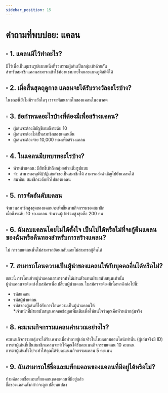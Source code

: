 ```yaml
---
sidebar_position: 15
---
```


#  คำถามที่พบบ่อย: แคลน

## ▫️ 1. แคลนมีไว้ทำอะไร?  

มีไว้เพื่อเป็นชุมชนรูปแบบหนึ่งที่รวบรวมผู้เล่นเป็นกลุ่มเข้าด้วยกัน  
สำหรับสมาชิกแคลนสามารถเข้าใช้ห้องแชทภายในและแผนภูมิสถิติได้  


## ▫️ 2. เมื่อสิ้นสุดฤดูกาล แคลนจะได้รับรางวัลอะไรบ้าง?  

ในขณะนี้ยังไม่มีรางวัลใดๆ เราจะพัฒนากลไกของแคลนในอนาคต  


## ▫️ 3. ข้อกำหนดอะไรบ้างที่ต้องมีเพื่อสร้างแคลน?  

- ผู้เล่นจะต้องมีบัญชีเกมถึงระดับ 10   
- ผู้เล่นจะต้องไม่เป็นสมาชิกของแคลนอื่น
- ผู้เล่นจะต้องจ่าย 10,000 ทองเพื่อสร้างแคลน  


## ▫️ 4. ในแคลนมีบทบาทอะไรบ้าง?  

- หัวหน้าแคลน: มีสิทธิ์เข้าถึงกลุ่มอย่างเต็มรูปแบบ  
- จ่า: สามารถอนุมัติ/ปฏิเสธคำขอเป็นสมาชิกได้ สามารถส่งคำเชิญไปยังแคลนได้  
- สมาชิก: สมาชิกระดับทั่วไปของแคลน  


## ▫️ 5. การจัดอันดับแคลน 

จำนวนสมาชิกสูงสุดของแคลนจะเพิ่มขึ้นตามกิจกรรมของสมาชิก  
เมื่อถึงระดับ 10 ของแคลน จำนวนผู้เข้าร่วมสูงสุดคือ 200 คน  


## ▫️ 6. ฉันลบแคลนโดยไม่ได้ตั้งใจ เป็นไปได้หรือไม่ที่จะกู้คืนแคลนของฉันหรือคืนทองสำหรับการสร้างแคลน?  

ไม่ การลบแคลนนั้นไม่สามารถย้อนกลับและไม่สามารถกู้คืนได้  


## ▫️ 7. สามารถโอนความเป็นผู้นำของแคลนให้กับบุคคลอื่นได้หรือไม่?  

ขณะนี้ การโอนย้ายผู้นำแคลนสามารถทำได้ผ่านตัวแทนฝ่ายสนับสนุนเท่านั้น  
ผู้นำแคลนจะต้องส่งใบสมัครเพื่อเปลี่ยนผู้นำแคลน 
ใบสมัครจะต้องมีเนื้อหาดังต่อไปนี้:  
- รหัสแคลน  
- รหัสผู้นำแคลน  
- รหัสของผู้เล่นที่ได้รับการโอนความเป็นผู้นำแคลนให้  
*เจ้าหน้าที่ฝ่ายสนับสนุนอาจขอข้อมูลเพิ่มเติมเพื่อให้แน่ใจว่าคุณคือหัวหน้ากลุ่มจริง  


## ▫️ 8. คะแนนกิจกรรมแคลนคำนวณอย่างไร?  

คะแนนกิจกรรมกลุ่มจะได้รับเฉพาะเมื่อทำลายผู้เล่นจริงในโหมดเกมออนไลน์เท่านั้น (ผู้เล่นจริงมี ID)  
การฆ่าผู้เล่นที่เป็นสมาชิกแคลนจะทำให้คุณได้รับคะแนนกิจกรรมแคลน 10 คะแนน  
การฆ่าผู้เล่นทั่วไปจะทำให้คุณได้รับคะแนนกิจกรรมแคลน 5 คะแนน  


## ▫️ 9. ฉันสามารถใช้ชื่อและแท็กแคลนของแคลนที่มีอยู่ได้หรือไม่?  

ห้ามคัดลอกชื่อและแท็กแคลนของแคลนที่มีอยู่แล้ว  
ชื่อของแคลนดังกล่าวจะถูกเปลี่ยนแปลง
